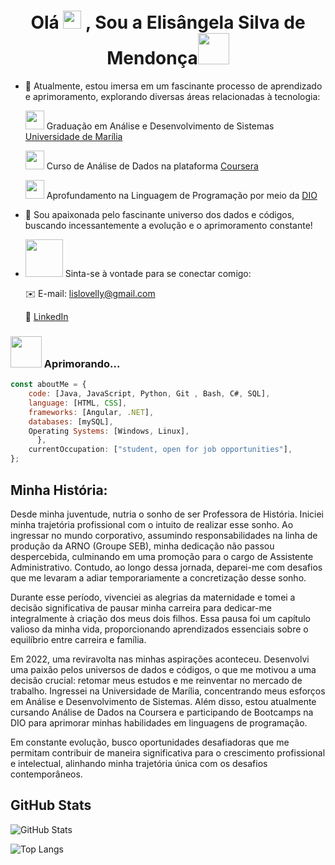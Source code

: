 <h1 align="center">Olá <img src="https://github.com/TheDudeThatCode/TheDudeThatCode/blob/master/Assets/Hi.gif" width="29px"> , Sou a Elisângela Silva de Mendonça<img src="https://media.giphy.com/media/mGcNjsfWAjY5AEZNw6/giphy.gif" width="50"></h1>


- 📖 Atualmente, estou imersa em um fascinante processo de aprendizado e aprimoramento, explorando diversas áreas relacionadas à tecnologia:
  
    <img src="https://media.giphy.com/media/fYSnHlufseco8Fh93Z/giphy.gif" width="30"> Graduação em Análise e Desenvolvimento de Sistemas [Universidade de Marília](https://www.unimar.br/)
 
    <img src="https://media.giphy.com/media/WUlplcMpOCEmTGBtBW/giphy.gif" width="30"> Curso de Análise de Dados na plataforma [Coursera](https://www.coursera.org/)
 
    <img src="https://media.giphy.com/media/WUlplcMpOCEmTGBtBW/giphy.gif" width="30"> Aprofundamento na Linguagem de Programação por meio da [DIO](https://www.dio.me/)

- 💞️ Sou apaixonada pelo fascinante universo dos dados e códigos, buscando incessantemente a evolução e o aprimoramento constante!


- <img src="https://media.giphy.com/media/LnQjpWaON8nhr21vNW/giphy.gif" width="60"> Sinta-se à vontade para se conectar comigo:
  
  ✉️ E-mail: lislovelly@gmail.com
  
  🔗 [LinkedIn](https://www.linkedin.com/in/elisangelasilvademendonca)

### <img src="https://media.giphy.com/media/VgCDAzcKvsR6OM0uWg/giphy.gif" width="50"> Aprimorando... 

```javascript
const aboutMe = {
    code: [Java, JavaScript, Python, Git , Bash, C#, SQL],
    language: [HTML, CSS],
    frameworks: [Angular, .NET],         
    databases: [mySQL],
    Operating Systems: [Windows, Linux],
      },
    currentOccupation: ["student, open for job opportunities"],
};
```

 
## Minha História:

Desde minha juventude, nutria o sonho de ser Professora de História. Iniciei minha trajetória profissional com o intuito de realizar esse sonho. Ao ingressar no mundo corporativo, assumindo responsabilidades na linha de produção da ARNO (Groupe SEB), minha dedicação não passou despercebida, culminando em uma promoção para o cargo de Assistente Administrativo. Contudo, ao longo dessa jornada, deparei-me com desafios que me levaram a adiar temporariamente a concretização desse sonho.
  
Durante esse período, vivenciei as alegrias da maternidade e tomei a decisão significativa de pausar minha carreira para dedicar-me integralmente à criação dos meus dois filhos. Essa pausa foi um capítulo valioso da minha vida, proporcionando aprendizados essenciais sobre o equilíbrio entre carreira e família.

Em 2022, uma reviravolta nas minhas aspirações aconteceu. Desenvolvi uma paixão pelos universos de dados e códigos, o que me motivou a uma decisão crucial: retomar meus estudos e me reinventar no mercado de trabalho. Ingressei na Universidade de Marília, concentrando meus esforços em Análise e Desenvolvimento de Sistemas. Além disso, estou atualmente cursando Análise de Dados na Coursera e participando de Bootcamps na DIO para aprimorar minhas habilidades em linguagens de programação.

Em constante evolução, busco oportunidades desafiadoras que me permitam contribuir de maneira significativa para o crescimento profissional e intelectual, alinhando minha trajetória única com os desafios contemporâneos.

## GitHub Stats

![GitHub Stats](https://github-readme-stats.vercel.app/api?username=lislovelly&theme=transparent&bg_color=000&border_color=30A3DC&show_icons=true&icon_color=30A3DC&title_color=E94D5F&text_color=FFF)

![Top Langs](https://github-readme-stats-git-masterrstaa-rickstaa.vercel.app/api/top-langs/?username=lislovelly&layout=compact&bg_color=000&border_color=30A3DC&title_color=E94D5F&text_color=FFF)









<!---
lislovelly/lislovelly is a ✨ special ✨ repository because its `README.md` (this file) appears on your GitHub profile.
You can click the Preview link to take a look at your changes.
--->
